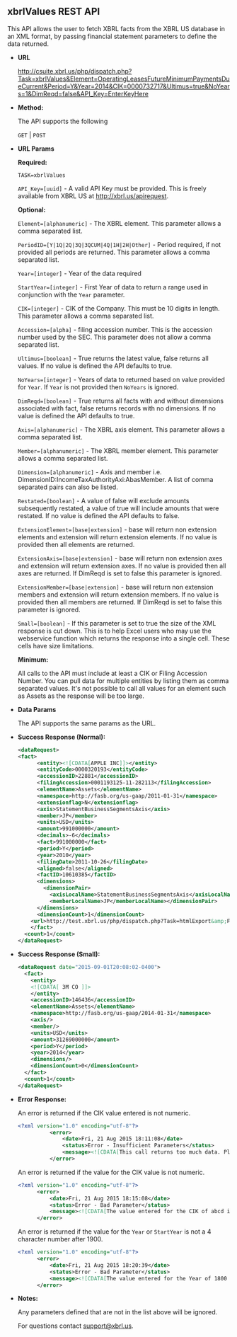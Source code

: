 
xbrlValues REST API
----
This API allows the user to fetch XBRL facts from the XBRL US database in an XML format, by passing financial statement parameters to define the data returned.

* **URL**

  <http://csuite.xbrl.us/php/dispatch.php?Task=xbrlValues&Element=OperatingLeasesFutureMinimumPaymentsDueCurrent&Period=Y&Year=2014&CIK=0000732717&Ultimus=true&NoYears=1&DimReqd=false&API_Key=EnterKeyHere>

* **Method:**

  The API supports the following

  `GET` | `POST`

*  **URL Params**

   **Required:**

   `TASK=xbrlValues`

   `API_Key=[uuid]` - A valid API Key must be provided. This is freely available from XBRL US at <http://xbrl.us/apirequest>.

   **Optional:**

   `Element=[alphanumeric]` - The XBRL element. This parameter allows a comma separated list.

   `PeriodID=[Y|1Q|2Q|3Q|3QCUM|4Q|1H|2H|Other]` - Period required, if not provided all periods are returned. This parameter allows a comma separated list.

   `Year=[integer]`     - Year of the data required

   `StartYear=[integer]`  - First Year of  data to return a range used in conjunction with the `Year` parameter.

   `CIK=[integer]`   - CIK of the Company. This must be 10 digits in length. This parameter allows a comma separated list.

    `Accession=[alpha]`   - filing accession number. This is the accession number used by the SEC. This parameter does not allow a comma separated list.

   `Ultimus=[boolean]`    - True returns the latest value, false returns all values. If no value is defined the API defaults to true.

   `NoYears=[integer]`  - Years of data to returned based on value provided for `Year`. If `Year` is not provided then `NoYears` is ignored.

   `DimReqd=[boolean]`    - True returns all facts with and without dimensions associated with fact, false returns records with no dimensions. If no value is defined the API defaults to true.

   `Axis=[alphanumeric]` - The XBRL axis element. This parameter allows a comma separated list.

   `Member=[alphanumeric]` - The XBRL member element. This parameter allows a comma separated list.

   `Dimension=[alphanumeric]` - Axis and member i.e. DimensionID:IncomeTaxAuthorityAxi:AbasMember. A list of comma separated pairs can also be listed.

   `Restated=[boolean]` - A value of false will exclude amounts subsequently restated, a value of true will include amounts that were restated. If no value is defined the API defaults to false.

   `ExtensionElement=[base|extension]` - base will return non extension elements and extension will return extension elements. If no value is provided then all elements are returned.

    `ExtensionAxis=[base|extension]` - base will return non extension axes and extension will return extension axes. If no value is provided then all axes are returned. If DimReqd is set to false this parameter is ignored.

    `ExtensionMember=[base|extension]` - base will return non extension members and extension will return extension members. If no value is provided then all members are returned. If DimReqd is set to false this parameter is ignored.

    `Small=[boolean]` - If this parameter is set to true the size of the XML response is cut down. This is to help Excel users who may use the webservice function which returns the response into a single cell. These cells have size limitations.

   **Minimum:**

   All calls to the API must include at least a CIK or Filing Accession Number.  You can pull data for multiple entities by listing them as comma separated values.  It's not possible to call all values for an element such as Assets as the response will be too large.



* **Data Params**

    The API supports the same params as the URL.

* **Success Response (Normal):**

    ```XML
    <dataRequest>
    <fact>
          <entity><![CDATA[APPLE INC]]></entity>
          <entityCode>0000320193</entityCode>
          <accessionID>22881</accessionID>
          <filingAccession>0001193125-11-282113</filingAccession>
          <elementName>Assets</elementName>
          <namespace>http://fasb.org/us-gaap/2011-01-31</namespace>
          <extensionflag>N</extensionflag>
          <axis>StatementBusinessSegmentsAxis</axis>
          <member>JP</member>
          <units>USD</units>
          <amount>991000000</amount>
          <decimals>-6</decimals>
          <fact>991000000</fact>
          <period>Y</period>
          <year>2010</year>
          <filingDate>2011-10-26</filingDate>
          <aligned>false</aligned>
          <factID>10610385</factID>
          <dimensions>
            <dimensionPair>
              <axisLocalName>StatementBusinessSegmentsAxis</axisLocalName>
              <memberLocalName>JP</memberLocalName></dimensionPair>
          </dimensions>
          <dimensionCount>1</dimensionCount>
        <url>http://test.xbrl.us/php/dispatch.php?Task=htmlExport&amp;FactID=10610385</url>
        </fact>
      <count>1</count>
    </dataRequest>
    ```

* **Success Response (Small):**

    ```XML
  <dataRequest date="2015-09-01T20:08:02-0400">
      <fact>
        <entity>
        <![CDATA[ 3M CO ]]>
        </entity>
        <accessionID>146436</accessionID>
        <elementName>Assets</elementName>
        <namespace>http://fasb.org/us-gaap/2014-01-31</namespace>
        <axis/>
        <member/>
        <units>USD</units>
        <amount>31269000000</amount>
        <period>Y</period>
        <year>2014</year>
        <dimensions/>
        <dimensionCount>0</dimensionCount>
      </fact>
      <count>1</count>
  </dataRequest>
    ```

* **Error Response:**

    An error is returned if the CIK value entered is not numeric.

    ```XML
    <?xml version="1.0" encoding="utf-8"?>
              <error>
                  <date>Fri, 21 Aug 2015 18:11:08</date>
                  <status>Error - Insufficient Parameters</status>
                  <message><![CDATA[This call returns too much data. Please revise the attributes to include at least a CIK or Accession Number.]]></message>
              </error>
    ```
    An error is returned if the value for the CIK value is not numeric.

    ```XML
    <?xml version="1.0" encoding="utf-8"?>
          <error>
              <date>Fri, 21 Aug 2015 18:15:08</date>
              <status>Error - Bad Parameter</status>
              <message><![CDATA[The value entered for the CIK of abcd is not valid.]]></message>
          </error>
    ```

    An error is returned if the value for the `Year` or `StartYear` is not a 4 character number after 1900.

    ```XML
    <?xml version="1.0" encoding="utf-8"?>
          <error>
              <date>Fri, 21 Aug 2015 18:20:39</date>
              <status>Error - Bad Parameter</status>
              <message><![CDATA[The value entered for the Year of 1800 is not a valid year.]]></message>
          </error>
    ```

* **Notes:**

  Any parameters defined that are not in the list above will be ignored.

  For questions contact support@xbrl.us.
